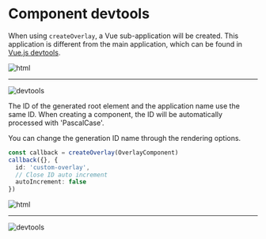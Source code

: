 # Component devtools

When using `createOverlay`, a Vue sub-application will be created. This application is different from the main application, which can be found in [Vue.js devtools](https://chrome.google.com/webstore/detail/vuejs-devtools/nhdogjmejiglipccpnnnanhbledajbpd?hl=).

![html](/public/html.png)

---

![devtools](/public/devtools.png)

The ID of the generated root element and the application name use the same ID. When creating a component, the ID will be automatically processed with 'PascalCase'.

You can change the generation ID name through the rendering options.

```ts
const callback = createOverlay(OverlayComponent)
callback({}, {
  id: 'custom-overlay',
  // Close ID auto increment
  autoIncrement: false
})
```

![html](/public/html-2.png)

---

![devtools](/public/devtools-2.png)